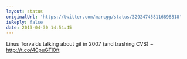 ```yaml
---
layout: status
originalUrl: 'https://twitter.com/marcgg/status/329247458116898818'
isReply: false
date: 2013-04-30 14:54:45
---
```


Linus Torvalds talking about git in 2007 (and trashing CVS) ~ http://t.co/40puGTl0ft
